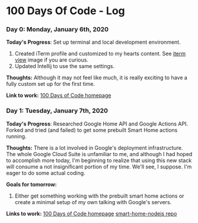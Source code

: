 # 100 Days Of Code - Log

### Day 0: Monday, January 6th, 2020

**Today's Progress**: Set up terminal and local development environment.
1. Created iTerm profile and customized to my hearts content. See 
[iterm view](./log-resources/iterm-setup.png) image if you are curious.
2. Updated Intellij to use the same settings.

**Thoughts:** Although it may not feel like much, it is really exciting to 
have a fully custom set up for the first time.

**Link to work:** [100 Days of Code homepage](https://github.com/ewhite/100-days-of-code)

### Day 1: Tuesday, January 7th, 2020
**Today's Progress**: Researched Google Home API and Google Actions API. 
Forked and tried (and failed) to get some prebuilt Smart Home actions 
running.

**Thoughts:** There is a lot involved in Google's deployment 
infrastructure. The whole Google Cloud Suite is unfamiliar to me, and 
although I had hoped to accomplish more today, I'm beginning to realize
that using this new stack will consume a not insignificant portion of
my time. We'll see, I suppose. I'm eager to do some actual coding.

**Goals for tomorrow:**
1. Either get something working with the prebuilt smart home actions or
create a minimal setup of my own talking with Google's servers.

**Links to work:** 
[100 Days of Code homepage](https://github.com/ewhite/100-days-of-code)
[smart-home-nodejs repo](https://github.com/ewhite/smart-home-nodejs)
